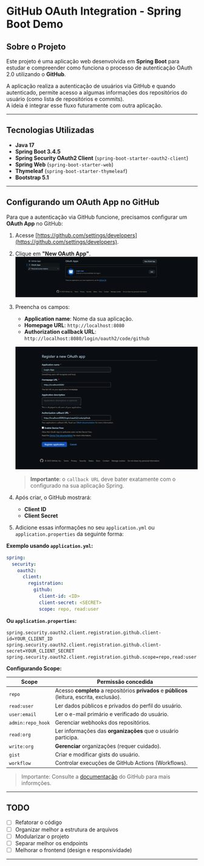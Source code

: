 # GitHub OAuth Integration - Spring Boot Demo

##  Sobre o Projeto

Este projeto é uma aplicação web desenvolvida em **Spring Boot** para estudar e compreender como funciona o processo de autenticação OAuth 2.0 utilizando o **GitHub**.

A aplicação realiza a autenticação de usuários via GitHub e quando autenticado, permite acesso a algumas informações dos repositórios do usuário (como lista de repositórios e commits).  
A ideia é integrar esse fluxo futuramente com outra aplicação.

---

##  Tecnologias Utilizadas

- **Java 17**
- **Spring Boot 3.4.5**
- **Spring Security OAuth2 Client** (`spring-boot-starter-oauth2-client`)
- **Spring Web** (`spring-boot-starter-web`)
- **Thymeleaf** (`spring-boot-starter-thymeleaf`)
- **Bootstrap 5.1**
---

##  Configurando um OAuth App no GitHub

Para que a autenticação via GitHub funcione, precisamos configurar um **OAuth App** no GitHub:

1. Acesse [https://github.com/settings/developers](https://github.com/settings/developers).

2. Clique em **"New OAuth App"**.
![Oauth.png](Images/OAuth.PNG)

3. Preencha os campos:
    - **Application name**: Nome da sua aplicação.
    - **Homepage URL**: `http://localhost:8080`
    - **Authorization callback URL**: `http://localhost:8080/login/oauth2/code/github`

   ![Config.png](Images/Config.PNG)

   > **Importante**: o `callback URL` deve bater exatamente com o configurado na sua aplicação Spring.

4. Após criar, o GitHub mostrará:
    - **Client ID**
    - **Client Secret**

5. Adicione essas informações no seu `application.yml` ou `application.properties` da seguinte forma:

**Exemplo usando `application.yml`:**

```yaml
spring:
  security:
    oauth2:
      client:
        registration:
          github:
            client-id: <ID>
            client-secret: <SECRET>
            scope: repo, read:user
```

**Ou `application.properties`:**

```properties
spring.security.oauth2.client.registration.github.client-id=YOUR_CLIENT_ID
spring.security.oauth2.client.registration.github.client-secret=YOUR_CLIENT_SECRET
spring.security.oauth2.client.registration.github.scope=repo,read:user
```

**Configurando Scope:**

| Scope             | Permissão concedida                                                                          |
|-------------------|----------------------------------------------------------------------------------------------|
| `repo`            | Acesso **completo** a repositórios **privados** e **públicos** (leitura, escrita, exclusão). |
| `read:user`       | Ler dados públicos e privados do perfil do usuário.                                          |
| `user:email`      | Ler o e-mail primário e verificado do usuário.                                               |
| `admin:repo_hook` | Gerenciar webhooks dos repositórios.                                                         |
| `read:org`        | Ler informações das **organizações** que o usuário participa.                                |
| `write:org`       | **Gerenciar** organizações (requer cuidado).                                                 |
| `gist`            | Criar e modificar gists do usuário.                                                          |
| `workflow`        | Controlar execuções de GitHub Actions (Workflows).                                           |

> Importante: Consulte a [documentação](https://docs.github.com/en/apps/oauth-apps/building-oauth-apps/scopes-for-oauth-apps) do GitHub para mais informções.


---

## TODO

- [ ] Refatorar o código
- [ ] Organizar melhor a estrutura de arquivos
- [ ] Modularizar o projeto
- [ ] Separar melhor os endpoints
- [ ] Melhorar o frontend (design e responsividade)

---